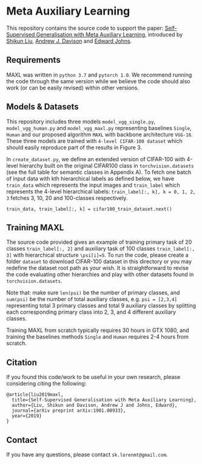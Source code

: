 # Meta Auxiliary Learning
This repository contains the source code to support the paper: [Self-Supervised Generalisation with Meta Auxiliary Learning](https://arxiv.org/abs/1901.08933), introduced by [Shikun Liu](http://shikun.io/), [Andrew J. Davison](http://www.doc.ic.ac.uk/~ajd/) and [Edward Johns](https://www.robot-learning.uk/).

## Requirements
MAXL was written in `python 3.7` and `pytorch 1.0`. We recommend running the code through the same version while we believe the code should also work (or can be easily revised) within other versions.


## Models & Datasets
This repository includes three models `model_vgg_single.py`, `model_vgg_human.py` and `model_vgg_maxl.py` representing baselines `Single`, `Human` and our proposed algorithm `MAXL` with backbone architecture `VGG-16`. These three models are trained with `4-level CIFAR-100 dataset` which should easily reproduce part of the results in Figure 3.

In `create_dataset.py`, we define an extended version of CIFAR-100 with 4-level hierarchy built on the original CIFAR100 class in `torchvision.datasets` (see the full table for semantic classes in Appendix A). To fetch one batch of input data with kth hierarchical labels as defined below, we have `train_data` which represents the input images and `train_label` which represents the 4-level hierarchical labels: `train_label[:, k], k = 0, 1, 2, 3` fetches 3, 10, 20 and 100-classes respectively.

```
train_data, train_label[:, k] = cifar100_train_dataset.next()
```

## Training MAXL
The source code provided gives an example of training primary task of 20 classes `train_label[:, 2]` and auxiliary task of 100 classes `train_label[:, 3]` with hierarchical structure `\psi[i]=5`. To run the code, please create a folder `dataset` to download CIFAR-100 dataset in this directory or you may redefine the dataset root path as your wish. It is straightforward to revise the code evaluating other hierarchies and play with other datasets found in `torchvision.datasets`.

Note that: make sure `len(psi)` be the number of primary classes, and `sum(psi)` be the number of total auxiliary classes, e.g. `psi = [2,3,4]` representing total 3 primary classes and total 9 auxiliary classes by splitting each corresponding primary class into 2, 3, and 4 different auxiliary classes.

Training MAXL from scratch typically requires 30 hours in GTX 1080, and training the baselines methods `Single` and `Human` requires 2-4 hours from scratch.

## Citation
If you found this code/work to be useful in your own research, please considering citing the following:

```
@article{liu2019maxl,
  title={Self-Supervised Generalisation with Meta Auxiliary Learning},
  author={Liu, Shikun and Davison, Andrew J and Johns, Edward},
  journal={arXiv preprint arXiv:1901.08933},
  year={2019}
}
```

## Contact
If you have any questions, please contact `sk.lorenmt@gmail.com`.
